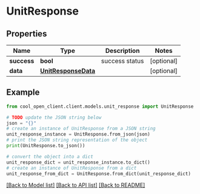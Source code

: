 # UnitResponse


## Properties

Name | Type | Description | Notes
------------ | ------------- | ------------- | -------------
**success** | **bool** | success status | [optional] 
**data** | [**UnitResponseData**](UnitResponseData.md) |  | [optional] 

## Example

```python
from cool_open_client.client.models.unit_response import UnitResponse

# TODO update the JSON string below
json = "{}"
# create an instance of UnitResponse from a JSON string
unit_response_instance = UnitResponse.from_json(json)
# print the JSON string representation of the object
print(UnitResponse.to_json())

# convert the object into a dict
unit_response_dict = unit_response_instance.to_dict()
# create an instance of UnitResponse from a dict
unit_response_from_dict = UnitResponse.from_dict(unit_response_dict)
```
[[Back to Model list]](../README.md#documentation-for-models) [[Back to API list]](../README.md#documentation-for-api-endpoints) [[Back to README]](../README.md)


